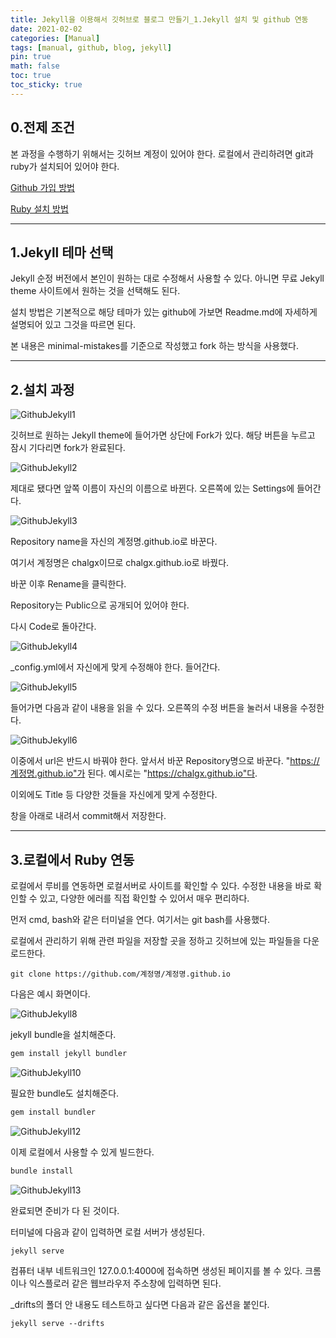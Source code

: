 ```yaml
---
title: Jekyll을 이용해서 깃허브로 블로그 만들기_1.Jekyll 설치 및 github 연동
date: 2021-02-02
categories: [Manual]
tags: [manual, github, blog, jekyll]
pin: true
math: false
toc: true
toc_sticky: true
---
```


## __0.전제 조건__

본 과정을 수행하기 위해서는 깃허브 계정이 있어야 한다. 로컬에서 관리하려면 git과 ruby가 설치되어 있어야 한다.

[Github 가입 방법](https://chalgx.github.io/Manual/GithubManual1/)

[Ruby 설치 방법](https://chalgx.github.io/Manual/RubyInstallManual/)  

***

## __1.Jekyll 테마 선택__

Jekyll 순정 버전에서 본인이 원하는 대로 수정해서 사용할 수 있다. 아니면 무료 Jekyll theme 사이트에서 원하는 것을 선택해도 된다.

설치 방법은 기본적으로 해당 테마가 있는 github에 가보면 Readme.md에 자세하게 설명되어 있고 그것을 따르면 된다.

본 내용은 minimal-mistakes를 기준으로 작성했고 fork 하는 방식을 사용했다.

***

## __2.설치 과정__

![GithubJekyll1](/images/GithubJekyll1/Jekyll1.PNG)

깃허브로 원하는 Jekyll theme에 들어가면 상단에 Fork가 있다. 해당 버튼을 누르고 잠시 기다리면 fork가 완료된다.

![GithubJekyll2](/images/GithubJekyll1/Jekyll2.PNG)

제대로 됐다면 앞쪽 이름이 자신의 이름으로 바뀐다. 오른쪽에 있는 Settings에 들어간다.

![GithubJekyll3](/images/GithubJekyll1/Jekyll3.PNG)

Repository name을 자신의 계정명.github.io로 바꾼다.

여기서 계정명은 chalgx이므로 chalgx.github.io로 바꿨다.

바꾼 이후 Rename을 클릭한다.

Repository는 Public으로 공개되어 있어야 한다.

다시 Code로 돌아간다.

![GithubJekyll4](/images/GithubJekyll1/Jekyll4.PNG)

_config.yml에서 자신에게 맞게 수정해야 한다. 들어간다.

![GithubJekyll5](/images/GithubJekyll1/Jekyll5.PNG)

들어가면 다음과 같이 내용을 읽을 수 있다. 오른쪽의 수정 버튼을 눌러서 내용을 수정한다.

![GithubJekyll6](/images/GithubJekyll1/Jekyll6.PNG)

이중에서 url은 반드시 바꿔야 한다. 앞서서 바꾼 Repository명으로 바꾼다. "https://계정명.github.io"가 된다. 예시로는 "https://chalgx.github.io"다.

이외에도 Title 등 다양한 것들을 자신에게 맞게 수정한다.

창을 아래로 내려서 commit해서 저장한다.

***

## __3.로컬에서 Ruby 연동__

로컬에서 루비를 연동하면 로컬서버로 사이트를 확인할 수 있다. 수정한 내용을 바로 확인할 수 있고, 다양한 에러를 직접 확인할 수 있어서 매우 편리하다.

먼저 cmd, bash와 같은 터미널을 연다. 여기서는 git bash를 사용했다.

로컬에서 관리하기 위해 관련 파일을 저장할 곳을 정하고 깃허브에 있는 파일들을 다운로드한다.

```git
git clone https://github.com/계정명/계정명.github.io
```

다음은 예시 화면이다.

![GithubJekyll8](/images/GithubJekyll1/Jekyll8.PNG)  

jekyll bundle을 설치해준다.

```ruby
gem install jekyll bundler
```

![GithubJekyll10](/images/GithubJekyll1/Jekyll10.PNG)

필요한 bundle도 설치해준다.

```ruby
gem install bundler
```

![GithubJekyll12](/images/GithubJekyll1/Jekyll12.PNG)

이제 로컬에서 사용할 수 있게 빌드한다.

```ruby
bundle install
```

![GithubJekyll13](/images/GithubJekyll1/Jekyll13.PNG)

완료되면 준비가 다 된 것이다.

터미널에 다음과 같이 입력하면 로컬 서버가 생성된다.

```jekyll
jekyll serve
```

컴퓨터 내부 네트워크인 127.0.0.1:4000에 접속하면 생성된 페이지를 볼 수 있다. 크롬이나 익스플로러 같은 웹브라우저 주소창에 입력하면 된다.

_drifts의 폴더 안 내용도 테스트하고 싶다면 다음과 같은 옵션을 붙인다.

```jekyll
jekyll serve --drifts
```
